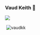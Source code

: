 ### Vaud Keith 👋

![](https://github-profile-trophy.vercel.app/?username=vaudkk)

<p>&nbsp;<img align="center" src="https://github-readme-stats.vercel.app/api?username=vaud-turnkey&show_icons=true&locale=en" alt="vaudkk" /></p>
